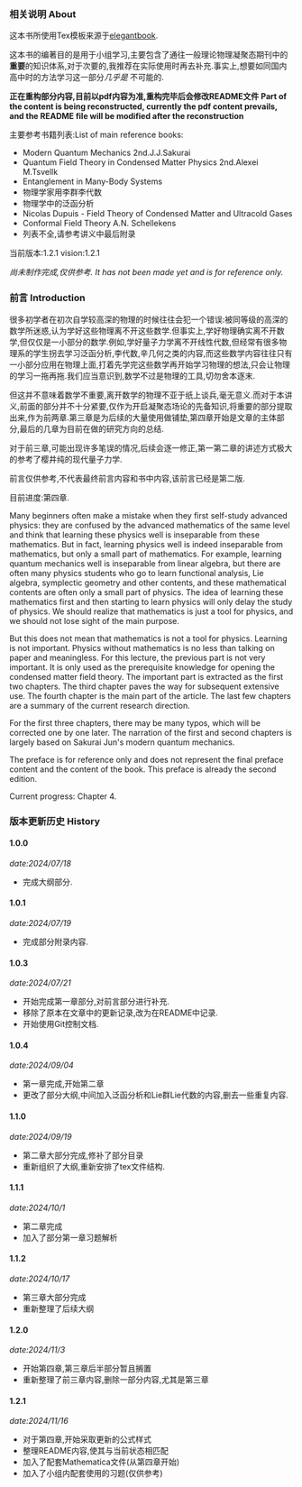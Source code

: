 ### 相关说明 About
这本书所使用Tex模板来源于[elegantbook](https://github.com/ElegantLaTeX/ElegantBook).

这本书的编著目的是用于小组学习,主要包含了通往一般理论物理凝聚态期刊中的**重要**的知识体系,对于次要的,我推荐在实际使用时再去补充.事实上,想要如同国内高中时的方法学习这一部分*几乎是* 不可能的.

**正在重构部分内容,目前以pdf内容为准,重构完毕后会修改README文件**
**Part of the content is being reconstructed, currently the pdf content prevails, and the README file will be modified after the reconstruction**

主要参考书籍列表:List of main reference books:
- Modern Quantum Mechanics 2nd.J.J.Sakurai
- Quantum Field Theory in Condensed Matter Physics 2nd.Alexei M.Tsvellk
- Entanglement in Many-Body Systems
- 物理学家用李群李代数
- 物理学中的泛函分析
- Nicolas Dupuis - Field Theory of Condensed Matter and Ultracold Gases
- Conformal Field Theory A.N. Schellekens
- 列表不全,请参考讲义中最后附录

当前版本:1.2.1
vision:1.2.1

*尚未制作完成,仅供参考. 
It has not been made yet and is for reference only.*

### 前言 Introduction
很多初学者在初次自学较高深的物理的时候往往会犯一个错误:被同等级的高深的数学所迷惑,认为学好这些物理离不开这些数学.但事实上,学好物理确实离不开数学,但仅仅是一小部分的数学.例如,学好量子力学离不开线性代数,但经常有很多物理系的学生拐去学习泛函分析,李代数,辛几何之类的内容,而这些数学内容往往只有一小部分应用在物理上面,打着先学完这些数学再开始学习物理的想法,只会让物理的学习一拖再拖.我们应当意识到,数学不过是物理的工具,切勿舍本逐末.

但这并不意味着数学不重要,离开数学的物理不亚于纸上谈兵,毫无意义.而对于本讲义,前面的部分并不十分紧要,仅作为开启凝聚态场论的先备知识,将重要的部分提取出来,作为前两章.第三章是为后续的大量使用做铺垫,第四章开始是文章的主体部分,最后的几章为目前在做的研究方向的总结.

对于前三章,可能出现许多笔误的情况,后续会逐一修正,第一第二章的讲述方式极大的参考了樱井纯的现代量子力学.

前言仅供参考,不代表最终前言内容和书中内容,该前言已经是第二版.

目前进度:第四章.

Many beginners often make a mistake when they first self-study advanced physics: they are confused by the advanced mathematics of the same level and think that learning these physics well is inseparable from these mathematics. But in fact, learning physics well is indeed inseparable from mathematics, but only a small part of mathematics. For example, learning quantum mechanics well is inseparable from linear algebra, but there are often many physics students who go to learn functional analysis, Lie algebra, symplectic geometry and other contents, and these mathematical contents are often only a small part of physics. The idea of ​​learning these mathematics first and then starting to learn physics will only delay the study of physics. We should realize that mathematics is just a tool for physics, and we should not lose sight of the main purpose. 

But this does not mean that mathematics is not a tool for physics. Learning is not important. Physics without mathematics is no less than talking on paper and meaningless. For this lecture, the previous part is not very important. It is only used as the prerequisite knowledge for opening the condensed matter field theory. The important part is extracted as the first two chapters. The third chapter paves the way for subsequent extensive use. The fourth chapter is the main part of the article. The last few chapters are a summary of the current research direction. 

For the first three chapters, there may be many typos, which will be corrected one by one later. The narration of the first and second chapters is largely based on Sakurai Jun's modern quantum mechanics. 

The preface is for reference only and does not represent the final preface content and the content of the book. This preface is already the second edition. 

Current progress: Chapter 4.

### 版本更新历史 History
#### 1.0.0 
*date:2024/07/18*
* 完成大纲部分.
#### 1.0.1 
*date:2024/07/19*
* 完成部分附录内容.
#### 1.0.3 
*date:2024/07/21*
* 开始完成第一章部分,对前言部分进行补充.
* 移除了原本在文章中的更新记录,改为在README中记录.
* 开始使用Git控制文档.
#### 1.0.4 
*date:2024/09/04*
* 第一章完成,开始第二章
* 更改了部分大纲,中间加入泛函分析和Lie群Lie代数的内容,删去一些重复内容.
#### 1.1.0 
*date:2024/09/19*
* 第二章大部分完成,修补了部分目录
* 重新组织了大纲,重新安排了tex文件结构.
#### 1.1.1 
*date:2024/10/1*
* 第二章完成
* 加入了部分第一章习题解析
#### 1.1.2
*date:2024/10/17*
* 第三章大部分完成
* 重新整理了后续大纲
#### 1.2.0 
*date:2024/11/3*
* 开始第四章,第三章后半部分暂且搁置
* 重新整理了前三章内容,删除一部分内容,尤其是第三章
#### 1.2.1 
*date:2024/11/16*
* 对于第四章,开始采取更新的公式样式
* 整理README内容,使其与当前状态相匹配
* 加入了配套Mathematica文件(从第四章开始)
* 加入了小组内配套使用的习题(仅供参考)